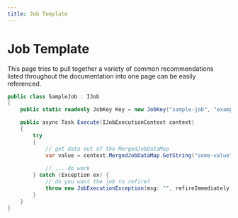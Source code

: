 ```yaml
---
title: Job Template
---
```


# Job Template

This page tries to pull together a variety of common recommendations listed throughout the documentation
into one page can be easily referenced.

```csharp
public class SampleJob : IJob
{
    public static readonly JobKey Key = new JobKey("sample-job", "examples");

    public async Task Execute(IJobExecutionContext context)
    {
        try 
        {
            // get data out of the MergedJobDataMap
            var value = context.MergedJobDataMap.GetString("some-value");
            
            // ... do work
        } catch (Exception ex) {
            // do you want the job to refire?
            throw new JobExecutionException(msg: "", refireImmediately: true, cause: ex);
        }
    }
}
```
